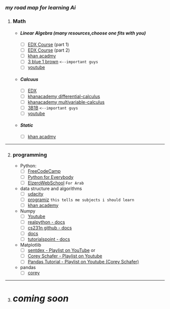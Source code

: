  ### *my road map for learning Ai*
1. ### Math
    - #### *Linear Algebra (many resources,choose one fits with you)*
        - [ ] [EDX Course](https://www.edx.org/course/linear-algebra-foundations-to-frontiers-0) (part 1)
        - [ ] [EDX Course](https://www.edx.org/course/advanced-linear-algebra-foundations-to-frontiers) (part 2)
        - [ ] [khan acadmy](https://www.khanacademy.org/math/linear-algebra)
        - [ ] [3 blue 1 brown](https://www.youtube.com/playlist?list=PLZHQObOWTQDPD3MizzM2xVFitgF8hE_ab)     `<--important guys`
        - [ ] [youtube](https://www.youtube.com/channel/UCSzae1ITUdw9DCdELMduaQw)
    - #### *Calcuus*
        - [ ] [EDX](https://www.edx.org/course/calculus-1a-differentiation)
        - [ ] [khanacademy differential-calculus](https://www.khanacademy.org/math/differential-calculus) 
        - [ ] [khanacademy multivariable-calculus](https://www.khanacademy.org/math/multivariable-calculus)
        - [ ] [3B1B](https://www.youtube.com/playlist?list=PLZHQObOWTQDMsr9K-rj53DwVRMYO3t5Yr) `<--important guys`
        - [ ] [youtube](https://www.youtube.com/playlist?list=PLiiljHvN6z193BBzS0Ln8NnqQmzimTW23)
    - #### *Static*
        - [ ] [khan acadmy](https://www.khanacademy.org/math/statistics-probability)
***
2. ### programming
	- Python:
		- [ ] [FreeCodeCamp](https://www.youtube.com/watch?v=rfscVS0vtbw&t=50s&ab_channel=freeCodeCamp.org)
		- [ ] [Python for Everybody](https://youtu.be/8DvywoWv6fI)
		- [ ] [ElzeroWebSchool](https://www.youtube.com/watch?v=mvZHDpCHphk&list=PLDoPjvoNmBAyE_gei5d18qkfIe-Z8mocs) `For Arab`
	- data structure and algorithms
		- [ ] [udacity](https://www.udacity.com/course/data-structures-and-algorithms-in-python--ud513)
		- [ ] [programiz](https://www.programiz.com/dsa#) `this tells me subjects i should learn`
		- [ ] [khan academy](https://www.khanacademy.org/computing/computer-science/algorithms)
	- Numpy
		- [ ] [Youtube](https://youtu.be/QUT1VHiLmmI)
		- [ ] [realpython - docs](https://realpython.com/numpy-array-programming/)
		- [ ] [cs231n github - docs](http://cs231n.github.io/python-numpy-tutorial/)
		- [ ] [docs](https://docs.scipy.org/doc/numpy/user/quickstart.html)
		- [ ] [tutorialspoint - docs](https://www.tutorialspoint.com/numpy)
	- Matplotlib
		- [ ] [sentdex - Playlist on YouTube](https://www.youtube.com/watch?v=q7Bo_J8x_dw&list=PLQVvvaa0QuDfefDfXb9Yf0la1fPDKluPF) or
		- [ ] [Corey Schafer - Playlist on Youtube](https://www.youtube.com/watch?v=UO98lJQ3QGI&list=PL-osiE80TeTvipOqomVEeZ1HRrcEvtZB_)
		- [ ] [Pandas Tutorial - Playlist on Youtube (Corey Schafer)](https://www.youtube.com/watch?v=ZyhVh-qRZPA&list=PL-osiE80TeTsWmV9i9c58mdDCSskIFdDS)
	- pandas
		- [ ] [corey](https://www.youtube.com/watch?v=ZyhVh-qRZPA&list=PL-osiE80TeTsWmV9i9c58mdDCSskIFdDS&ab_channel=CoreySchafer)
---
3. # *coming soon*		
		
